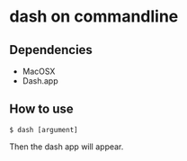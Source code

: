 # dash on commandline

## Dependencies
+ MacOSX
+ Dash.app

## How to use
    $ dash [argument]

Then the dash app will appear.
